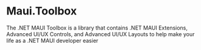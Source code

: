 # Maui.Toolbox
The .NET MAUI Toolbox is a library that contains .NET MAUI Extensions, Advanced UI/UX Controls, and Advanced UI/UX Layouts to help make your life as a .NET MAUI developer easier
